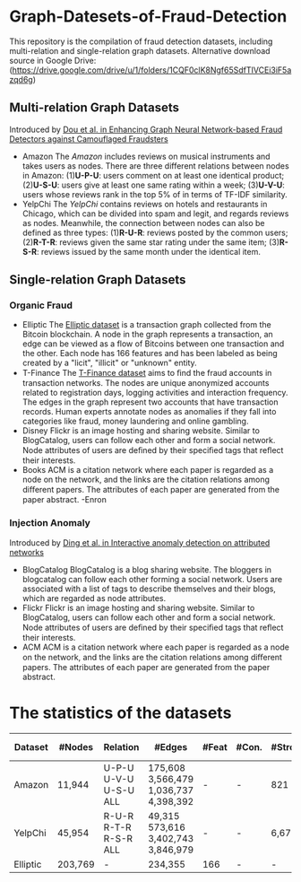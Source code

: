 # Graph-Datesets-of-Fraud-Detection
This repository is the compilation of fraud detection datasets, including multi-relation and single-relation graph datasets.
Alternative download source in Google Drive: (https://drive.google.com/drive/u/1/folders/1CQF0clK8Ngf65SdfTIVCEi3iF5azqd6g)
## Multi-relation Graph Datasets
Introduced by [Dou et al. in Enhancing Graph Neural Network-based Fraud Detectors against Camouflaged Fraudsters](https://dl.acm.org/doi/abs/10.1145/3340531.3411903)
* Amazon
The _Amazon_ includes reviews on musical instruments and takes users as nodes.
There are three different relations between nodes in Amazon: (1)__U-P-U__: users comment on at least one identical product; (2)__U-S-U__: users give at least one same rating within a week;  (3)__U-V-U__: users whose reviews rank in the top 5\% of in terms of TF-IDF similarity. 
* YelpChi
The _YelpChi_ contains reviews on hotels and restaurants in Chicago, which can be divided into spam and legit, and regards reviews as nodes. Meanwhile, the connection between nodes can also be defined as three types: (1)__R-U-R__: reviews posted by the common users; (2)__R-T-R__: reviews given the same star rating under the same item; (3)__R-S-R__: reviews issued by the same month under the identical item.
## Single-relation Graph Datasets

### Organic Fraud

- Elliptic 
The [Elliptic dataset](https://www.kaggle.com/datasets/ellipticco/elliptic-data-set) is a transaction graph collected from the Bitcoin blockchain. A node in the graph represents a transaction, an edge can be viewed as a flow of Bitcoins between one transaction and the other. Each node has 166 features and has been labeled as being created by a "licit", "illicit" or "unknown" entity.
- T-Finance
The [T-Finance dataset](https://proceedings.mlr.press/v162/tang22b.html) aims to ﬁnd the fraud accounts in transaction networks. The nodes are unique anonymized accounts related to registration days, logging activities and interaction frequency. The edges in the graph represent two accounts that have transaction records. Human experts annotate nodes as anomalies if they fall into categories like fraud, money laundering and online gambling.
- Disney
Flickr is an image hosting and sharing website. Similar to BlogCatalog, users can follow each other and form a social network. Node attributes of users are deﬁned by their speciﬁed tags that reﬂect their interests.
- Books
ACM is a citation network where each paper is regarded as a node on the network, and the links are the citation relations among diﬀerent papers. The attributes of each paper are generated from the paper abstract.
-Enron


### Injection Anomaly

Introduced by [Ding et al. in Interactive anomaly detection on attributed networks](https://dl.acm.org/doi/abs/10.1145/3289600.3290964)

- BlogCatalog
BlogCatalog is a blog sharing website. The bloggers in blogcatalog can follow each other forming a social network. Users are associated with a list of tags to describe themselves and their blogs, which are regarded as node attributes.
- Flickr
Flickr is an image hosting and sharing website. Similar to BlogCatalog, users can follow each other and form a social network. Node attributes of users are deﬁned by their speciﬁed tags that reﬂect their interests.
- ACM
ACM is a citation network where each paper is regarded as a node on the network, and the links are the citation relations among diﬀerent papers. The attributes of each paper are generated from the paper abstract.

# The statistics of the datasets

|  Dataset | #Nodes | Relation| #Edges | #Feat | #Con. | #Strct. | #Outliers | Outlier Ratio |
| --- | --- | --- | --- | --- | --- | --- | --- | --- |
| Amazon  | 11,944 |U-P-U <br> U-V-U <br> U-S-U <br> ALL|175,608 <br> 3,566,479 <br> 1,036,737 <br> 4,398,392| - | - | 821 | 6.87% |
| YelpChi  | 45,954 |R-U-R <br> R-T-R <br> R-S-R <br> ALL|49,315 <br> 573,616 <br> 3,402,743 <br> 3,846,979| - | - | 6,677 | 14.53% |
| Elliptic | 203,769 | - | 234,355 | 166 | - | - | 4,545 | 2.23% |
